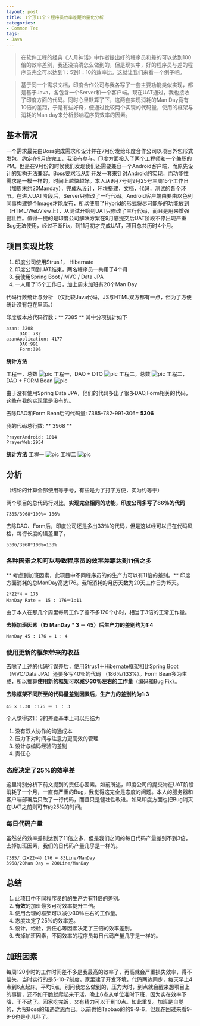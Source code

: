 ```yaml
---
layout: post
title: 1个顶11个？程序员效率差距的量化分析
categories:
- Common Tec
tags:
- Java
---
```


> 在软件工程的经典《人月神话》中作者提出好的程序员和差的可以达到100倍的效率差别，我还没搞清怎么做到的，但是现实中，好的程序员与差的程序员完全可以达到1：5到1：10的效率比。这就让我们来看一个例子吧。 

> 基于同一个需求文档，印度合作公司与我各写了一套主要功能类似实现，都是基于Java，各包含一个Server和一个客户端。现在UAT通过，我也接收了印度方面的代码。同时心里默算了下，这两套实现消耗的Man Day竟有10倍的差距，于是有些好奇，便通过比较两个实现的代码量，使用的框架与消耗的Man day来分析影响程序员效率的因素。

## 基本情况
一个需求最先由Boss完成需求和设计并在7月份发给印度合作公司以项目外包形式发包，约定在9月底完工，我没有参与。印度方面投入了两个工程师和一个兼职的PM。但是在9月份的时候我们发现我们还需要兼容一个Android客户端，而原先设计的架构无法兼容。Boss要求我从新开发一套来针对Android的实现，而功能性需求是一模一样的，时间上越快越好。本人从9月7号到9月25号三周15个工作日（加周末约20Manday），完成从设计，环境搭建，文档，代码，测试的各个环节。在进入UAT阶段后，Server只修改了一行代码。Android客户端由要由以色列同事构建整个Image才能发布，所以使用了Hybrid的形式将尽可能多的功能放到（HTML/WebView上），从测试开始到UAT只修改了三行代码，而且是用来增强健壮性。值得一提的是印度公司解决方案在9月底提交后UAT阶段不停出现严重Bug无法使用，经过不断Fix，到11月初才完成UAT，项目总共历时4个月。

## 项目实现比较

1. 印度公司使用Strus 1， Hibernate
2. 印度公司到UAT结束，两名程序员一共用了4个月
2. 我使用Spring Boot / MVC / Data JPA
3. 一人用了15个工作日，加上周末加班有20个Man Day

代码行数统计与分析 （仅比较Java代码，JS与HTML双方都有一点，但为了方便统计没有包在里面。）

印度版本总代码行数：** 7385 **
其中分项统计如下

```
azan: 3208
     DAO: 782
azanApplication: 4177 
     DAO:991
     Form:306
```

**统计方法**

工程一，总数
![pic](/media/pic2015/1117-0.PNG)
工程一，DAO + DTO
![pic](/media/pic2015/1117-1.PNG)
工程二，总数
![pic](/media/pic2015/1117-5.PNG)
工程二，DAO + FORM Bean
![pic](/media/pic2015/1117-2.PNG)

由于没有使用Spring Data JPA，他们的代码多出了很多DAO,Form相关的代码，这些在我的实现里是没有的。

去除DAO和Form Bean后的代码量: 7385-782-991-306= **5306**


我的代码总行数: ** 3968 **

```
PrayerAndroid: 1014
PrayerWeb:2954
```

**统计方法**
工程一
![pic](/media/pic2015/1117-3.PNG)
工程二
![pic](/media/pic2015/1117-4.PNG)

## 分析 

（结论的计算全部使用等于号，有些是为了打字方便，实为约等于）

两个项目的总代码行对比，**实现完全相同的功能，印度公司多写了86％的代码**

```
7385/3968*100%= 186%
```

去除DAO、Form后，印度公司还是多出33％的代码，但是这以经可以归在代码风格，每行长度的误差里了。

```
5306/3968*100%=133%
```

### 各种因素之和可以导致程序员的效率差距达到11倍之多

** 考虑到加班因素，此项目中不同程序员的的生产力可以有11倍的差别。**
印度方面消耗的总ManDay高达176。我所消耗的月历天数为20天工作日为15天。

```
2*22*4 = 176
ManDay Rate =　15 : 176＝1:11
```

由于本人在那几个周里每周工作了差不多120个小时，相当于3倍的正常工作量。

**去掉加班因素（15 ManDay * 3 ＝ 45）后生产力的差别约为1:4**

```
ManDay 45 : 176 = 1 : 4
```


### 使用更新的框架带来的收益
去除了上述的代码行误差后，使用Strus1＋Hibernate框架相比Spring Boot（MVC/Data JPA）还要多写40％的代码 （186%/133%）。Form Bean多为生成，所以推算**使用新的框架可以减少30％左右的工作量**（编码和Bug Fix）。

**去除框架不同所至的代码量差别因素后，生产力的差别约为1:3**

```
45 × 1.30 ：176 ＝ 1 ： 3
```

个人觉得这1：3的差距基本上可以归结为

1. 没有双人协作的沟通成本
2. 压力下对时间与注意力更高效的管理
3. 设计与编码经验的差别
4. 责任心

### 态度决定了25%的效率差

这里特别分析下前文提到的责任心因素。如前所述，印度公司的提交物在UAT阶段消耗了一个月，一直有严重的Bug，我觉得这完全是态度的问题。本人的服务器和客户端部署后只改了一行代码，而且只是健壮性改进。如果印度方面也把Bug消灭在UAT之前则可节约25%的时间。

### 每日代码产量
虽然总的效率差别达到了11倍之多，但是我们之间的每日代码产量差别不到3倍，去掉加班因素，我们的日代码产量几乎是一样的。

```
7385/（2×22×4）176 = 83Line/ManDay
3968/20Man Day = 200Line/ManDay
```

## 总结

1. 此项目中不同程序员的的生产力有11倍的差别。
2. **有效**的加班最多可将效率提升三倍。
3. 使用合理的框架可以减少30％左右的工作量。
4. 态度决定了25%的效率差。
5. 设计，经验，责任心等因素决定了三倍的效率差别。
6. 去掉加班因素，不同效率的程序员每日代码产量几乎是一样的。

## 加班因素
每周120小时的工作时间差不多是我最高的效率了，再高就会严重损失效率，得不偿失，当时实行的是5-10-7制度。家里建了开发环境，代码两边同步，每天早上4点到6点起床，平均5点，别问我怎么做到的，压力大时，到点就会醒来想项目上的事情，还不如干脆就爬起来干活。晚上6点从单位准时下班，因为实在效率下降，干不动了。回家吃完饭，又有精力可以干到10点。如此重复。加班是自觉的，为报Boss的知遇之恩而已。以前也怕Taobao的的9-9-6，但现在回过来看9-9-6也是小儿科了。

